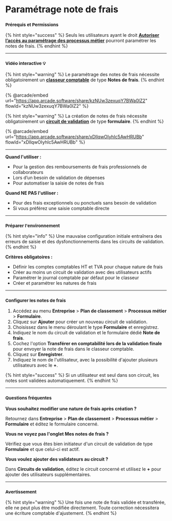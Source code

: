 # Paramétrage note de frais

### <sup>**Prérequis et Permissions**</sup>

{% hint style="success" %}
Seuls les utilisateurs ayant le droit [**Autoriser l’accès au paramétrage des processus métier**](../../administration/detail-des-droits.md) pourront paramétrer les notes de frais.
{% endhint %}

***

### <sup>Vidéo interactive 💡</sup>

{% hint style="warning" %}
Le paramétrage des notes de frais nécessite obligatoirement un [**classeur comptable**](../../gestion-des-entreprises/classeurs-comptables.md) de type **Notes de frais**.
{% endhint %}

{% @arcade/embed url="https://app.arcade.software/share/kzNUw3zexuqY7BWa0lZ2" flowId="kzNUw3zexuqY7BWa0lZ2" %}

{% hint style="warning" %}
La création de notes de frais nécessite obligatoirement un [**circuit de validation**](../workflow/circuit-de-validation.md) de type **formulaire**.
{% endhint %}

{% @arcade/embed url="https://app.arcade.software/share/xDllqwOIyhIc5AwHRUBb" flowId="xDllqwOIyhIc5AwHRUBb" %}

***

**Quand l'utiliser :**

* Pour la gestion des remboursements de frais professionnels de collaborateurs
* Lors d’un besoin de validation de dépenses
* Pour automatiser la saisie de notes de frais

**Quand NE PAS l'utiliser :**

* Pour des frais exceptionnels ou ponctuels sans besoin de validation
* Si vous préférez une saisie comptable directe

***

### <sup>**Préparer l'environnement**</sup>

{% hint style="info" %}
Une mauvaise configuration initiale entraînera des erreurs de saisie et des dysfonctionnements dans les circuits de validation.
{% endhint %}

**Critères obligatoires :**

* Définir les comptes comptables HT et TVA pour chaque nature de frais
* Créer au moins un circuit de validation avec des utilisateurs actifs
* Paramétrer le journal comptable par défaut pour le classeur
* Créer et paramétrer les natures de frais

***

### <sup>**Configurer les notes de frais**</sup>

1. Accédez au menu **Entreprise** > **Plan de classement** > **Processus métier** > **Formulaire**.
2. Cliquez sur **Ajouter** pour créer un nouveau circuit de validation.
3. Choisissez dans le menu déroulant le type **Formulaire** et enregistrez.
4. Indiquez le nom du circuit de validation et le formulaire dédié **Note de frais**.
5. Cochez l'option **Transférer en comptabilité lors de la validation finale** pour envoyer la note de frais dans le classeur comptable.
6. Cliquez sur **Enregistrer**.
7. Indiquez le nom de l'utilisateur, avec la possibilité d'ajouter plusieurs utilisateurs avec le **+**.

{% hint style="success" %}
Si un utilisateur est seul dans son circuit, les notes sont validées automatiquement.
{% endhint %}

***

### <sup>**Questions fréquentes**</sup>

**Vous souhaitez modifier une nature de frais après création ?**

Retournez dans **Entreprise** > **Plan de classement** > **Processus métier** > **Formulaire** et éditez le formulaire concerné.

**Vous ne voyez pas l'onglet Mes notes de frais ?**

Vérifiez que vous êtes bien initiateur d'un circuit de validation de type **Formulaire** et que celui-ci est actif.

**Vous voulez ajouter des validateurs au circuit ?**

Dans **Circuits de validation**, éditez le circuit concerné et utilisez le **+** pour ajouter des utilisateurs supplémentaires.

***

### <sup>**Avertissement**</sup>

{% hint style="warning" %}
Une fois une note de frais validée et transférée, elle ne peut plus être modifiée directement. Toute correction nécessitera une écriture comptable d'ajustement.
{% endhint %}
